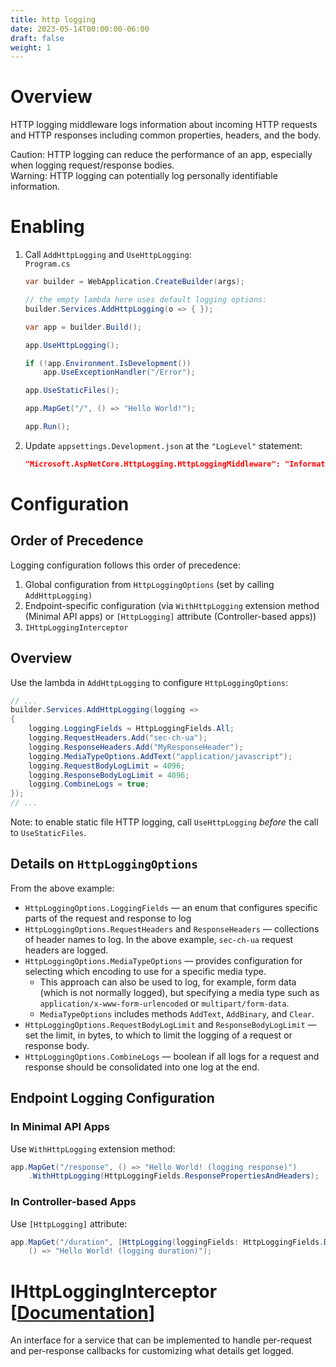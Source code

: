 ```yaml
---
title: http logging
date: 2023-05-14T00:00:00-06:00
draft: false
weight: 1
---
```


# Overview
HTTP logging middleware logs information about incoming HTTP requests and HTTP responses including common properties, headers, and the body.

<o>Caution</o>: HTTP logging can reduce the performance of an app, especially when logging request/response bodies.  
<r>Warning</r>: HTTP logging can potentially log personally identifiable information.

# Enabling
1. Call `AddHttpLogging` and `UseHttpLogging`:  
    `Program.cs`  
    ```cs {hl_lines=3,7}
    var builder = WebApplication.CreateBuilder(args);

    // the empty lambda here uses default logging options:
    builder.Services.AddHttpLogging(o => { });

    var app = builder.Build();

    app.UseHttpLogging();

    if (!app.Environment.IsDevelopment())
        app.UseExceptionHandler("/Error");

    app.UseStaticFiles();

    app.MapGet("/", () => "Hello World!");

    app.Run();
    ```
3. Update `appsettings.Development.json` at the `"LogLevel"` statement:
    ```json
    "Microsoft.AspNetCore.HttpLogging.HttpLoggingMiddleware": "Information"
    ```

# Configuration
## Order of Precedence
Logging configuration follows this order of precedence:
1. Global configuration from `HttpLoggingOptions` (set by calling `AddHttpLogging)`
2. Endpoint-specific configuration (via `WithHttpLogging` extension method (Minimal API apps) or `[HttpLogging]` attribute (Controller-based apps))
3. `IHttpLoggingInterceptor`
 
## Overview
Use the lambda in `AddHttpLogging` to configure `HttpLoggingOptions`:
```cs
// ...
builder.Services.AddHttpLogging(logging =>
{
    logging.LoggingFields = HttpLoggingFields.All;
    logging.RequestHeaders.Add("sec-ch-ua");
    logging.ResponseHeaders.Add("MyResponseHeader");
    logging.MediaTypeOptions.AddText("application/javascript");
    logging.RequestBodyLogLimit = 4096;
    logging.ResponseBodyLogLimit = 4096;
    logging.CombineLogs = true;
});
// ...
```

<o>Note</o>: to enable static file HTTP logging, call `UseHttpLogging` *before* the call to `UseStaticFiles`. 

## Details on `HttpLoggingOptions`
From the above example:
- `HttpLoggingOptions.LoggingFields` — an enum that configures specific parts of the request and response to log
- `HttpLoggingOptions.RequestHeaders` and `ResponseHeaders` — collections of header names to log. In the above example, `sec-ch-ua` request headers are logged.
- `HttpLoggingOptions.MediaTypeOptions` — provides configuration for selecting which encoding to use for a specific media type.
  - This approach can also be used to log, for example, form data (which is not normally logged), but specifying a media type such as `application/x-www-form-urlencoded` or `multipart/form-data`.
  - `MediaTypeOptions` includes methods `AddText`, `AddBinary`, and `Clear`.
- `HttpLoggingOptions.RequestBodyLogLimit` and `ResponseBodyLogLimit` — set the limit, in bytes, to which to limit the logging of a request or response body.
- `HttpLoggingOptions.CombineLogs` — boolean if all logs for a request and response should be consolidated into one log at the end.

## Endpoint Logging Configuration
### In Minimal API Apps
Use `WithHttpLogging` extension method:
```cs
app.MapGet("/response", () => "Hello World! (logging response)")
    .WithHttpLogging(HttpLoggingFields.ResponsePropertiesAndHeaders);
```

### In Controller-based Apps
Use `[HttpLogging]` attribute:
```cs
app.MapGet("/duration", [HttpLogging(loggingFields: HttpLoggingFields.Duration)]
    () => "Hello World! (logging duration)");
```

# IHttpLoggingInterceptor [[Documentation](https://learn.microsoft.com/en-us/aspnet/core/fundamentals/http-logging/?view=aspnetcore-8.0&preserve-view=true#ihttplogginginterceptor)]
An interface for a service that can be implemented to handle per-request and per-response callbacks for customizing what details get logged.